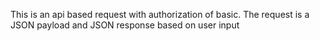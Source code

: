 This is an api based request with authorization of basic. 
The request is a JSON payload and JSON response based on user input
